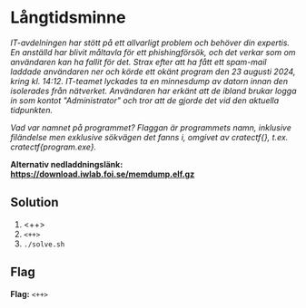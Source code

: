 # Långtidsminne
*IT-avdelningen har stött på ett allvarligt problem och behöver din expertis. En anställd har blivit måltavla för ett phishingförsök, och det verkar som om användaren kan ha fallit för det. Strax efter att ha fått ett spam-mail laddade användaren ner och körde ett okänt program den 23 augusti 2024, kring kl. 14:12. IT-teamet lyckades ta en minnesdump av datorn innan den isolerades från nätverket. Användaren har erkänt att de ibland brukar logga in som kontot "Administrator" och tror att de gjorde det vid den aktuella tidpunkten.*

*Vad var namnet på programmet? Flaggan är programmets namn, inklusive filändelse men exklusive sökvägen det fanns i, omgivet av cratectf{}, t.ex. cratectf{program.exe}.*

**Alternativ nedladdningslänk: https://download.iwlab.foi.se/memdump.elf.gz**

## Solution
1. <++>
2. `<++>`
3. `./solve.sh`


## Flag
**Flag:** `<++>`
